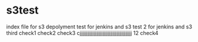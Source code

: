 # s3test
index file for s3 depolyment
test for jenkins and s3
test 2 for jenkins and s3
third
check1
check2
check3
cjjjjjjjjjjjjjjjjjjjjjjjjjjjjjjjjjjjjjjjjj
12
check4
